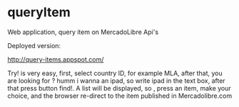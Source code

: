 queryItem
========

Web application, query item on MercadoLibre Api's

Deployed version:

http://query-items.appspot.com/


Try! is very easy, first, select country ID, for example MLA, after that, you are looking for ? humm i wanna an ipad, so 
write ipad in the text box, after that press button find!.
A list will be displayed, so , press an item, make your choice, and the browser re-direct to the item published in Mercadolibre.com